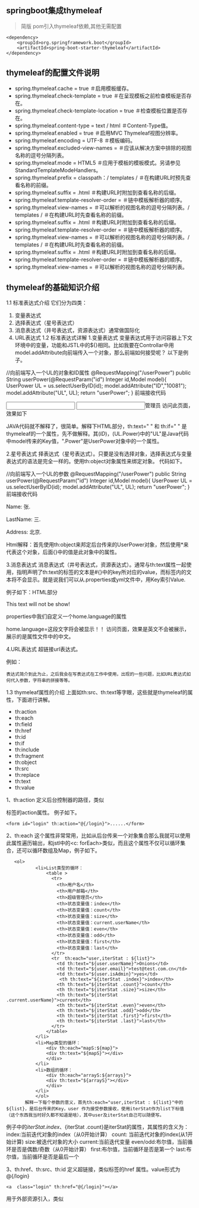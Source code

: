 ## springboot集成thymeleaf
> 简版
pom引入thymeleaf依赖,其他无需配置

    <dependency>
        <groupId>org.springframework.boot</groupId>
        <artifactId>spring-boot-starter-thymeleaf</artifactId>
    </dependency>

## thymeleaf的配置文件说明
* spring.thymeleaf.cache = true ＃启用模板缓存。
* spring.thymeleaf.check-template = true ＃在呈现模板之前检查模板是否存在。
* spring.thymeleaf.check-template-location = true ＃检查模板位置是否存在。
* spring.thymeleaf.content-type = text / html ＃Content-Type值。
* spring.thymeleaf.enabled = true ＃启用MVC Thymeleaf视图分辨率。
* spring.thymeleaf.encoding = UTF-8 ＃模板编码。
* spring.thymeleaf.excluded-view-names = ＃应该从解决方案中排除的视图名称的逗号分隔列表。
* spring.thymeleaf.mode = HTML5 ＃应用于模板的模板模式。另请参见StandardTemplateModeHandlers。
* spring.thymeleaf.prefix = classpath：/ templates / ＃在构建URL时预先查看名称的前缀。
* spring.thymeleaf.suffix = .html ＃构建URL时附加到查看名称的后缀。
* spring.thymeleaf.template-resolver-order = ＃链中模板解析器的顺序。
* spring.thymeleaf.view-names = ＃可以解析的视图名称的逗号分隔列表。/ templates / ＃在构建URL时先查看名称的前缀。
* spring.thymeleaf.suffix = .html ＃构建URL时附加到查看名称的后缀。
* spring.thymeleaf.template-resolver-order = ＃链中模板解析器的顺序。
* spring.thymeleaf.view-names = ＃可以解析的视图名称的逗号分隔列表。/ templates / ＃在构建URL时先查看名称的前缀。
* spring.thymeleaf.suffix = .html ＃构建URL时附加到查看名称的后缀。
* spring.thymeleaf.template-resolver-order = ＃链中模板解析器的顺序。
* spring.thymeleaf.view-names = ＃可以解析的视图名称的逗号分隔列表。

## thymeleaf的基础知识介绍
1.1  标准表达式介绍
   它们分为四类：
   
   1. 变量表达式
   2. 选择表达式（星号表达式）
   3. 消息表达式（井号表达式，资源表达式）通常做国际化
   4. URL表达式
1.2  标准表达式详解
   1.变量表达式
     变量表达式用于访问容器上下文环境中的变量，功能和JSTL中的${}相同。比如我要在Controllar中用model.addAttribute向前端传入一个对象，那么前端如何接受呢？ 以下是例子。
   
   //向前端写入一个UL的对象和ID属性
   @RequestMapping("/userPower")
   public String userPower(@RequestParam("id") Integer id,Model model){
   	UserPower UL = us.selectUserByID(id);
       model.addAttribute("ID","10081");
   	model.addAttribute("UL", UL);
   	return "userPower";
   	}
    前端接收代码
   
   <input th:text="${ID}" ></input >
   <input th:if="${UL.Power} == 1" >管理员</input >
     访问此页面，效果如下
   
   JAVA代码就不解释了，很简单。解释下HTML部分，th:text=" " 和 th:if=" " 是thymeleaf的一个属性，先不做解释。其$(ID)，$(UL.Power)中的"UL"是Java代码中model传来的Key值，".Power"是UserPower对象中的一个属性。
   
   2.星号表达式
     择表达式（星号表达式）。只要是没有选择对象，选择表达式与变量表达式的语法是完全一样的。使用th:object对象属性来绑定对象。 代码如下。
   
   //向前端写入一个UL的参数
   @RequestMapping("/userPower")
   public String userPower(@RequestParam("id") Integer id,Model model){
   	UserPower UL = us.selectUserByID(id);
   	model.addAttribute("UL", UL);
   	return "userPower";
   	}
              前端接收代码
   
   <div th:object=" ${UL}" >
   
   <p>Name: <span th: text=" *{Name}" >张</span>. </p>
   
   <p>LastName: <span th: text=" *{lastName}" >三</span>. </p>
   
   <p>Address: <span th: text=" *{addr}" >北京</span>. </p>
   
   </div>
             Html解释：首先使用th:object来邦定后台传来的UserPower对象，然后使用*来代表这个对象，后面{}中的值是此对象中的属性。
   
  3.消息表达式
    消息表达式（井号表达式，资源表达式）。通常与th:text属性一起使用，指明声明了th:text的标签的文本是#{}中的key所对应的value，而标签内的文本将不会显示。就是说我们可以从.properties或yml文件中，用Key索引Value.
   
   例子如下：HTML部分
   
   <p th:text="#{home.language}" >This text will not be show! </p>
   properties中我们自定义一个home.language的属性
   
   home.language=这段文字将会被显示！！
   访问页面，效果是英文不会被展示，展示的是属性文件中的中文。
   
  4.URL表达式
    超链接url表达式。
   
   例如：
   
   <script th:src="@{/static/js/jquery-2.4.min.js}"></script>
    表达式简介到此为止，之后我会在写表达式在工作中使用，出现的一些问题，比如URL表达式如何代入参数，字符串的拼接等等。
   
1.3  thymeleaf属性的介绍
     上面如th:src、th:text等字眼，这些就是thymeleaf的属性，下面进行讲解。
   
   * th:action
   * th:each
   * th:field
   * th:href
   * th:id
   * th:if
   * th:include
   * th:fragment
   * th:object
   * th:src
   * th:replace
   * th:text
   * th:value
   
   1、th:action
      定义后台控制器的路径，类似<form>标签的action属性。 例子如下。
   
    <form id="login" th:action="@{/login}">......</form>
   2、th:each
      这个属性非常常用，比如从后台传来一个对象集合那么我就可以使用此属性遍历输出，和jstl中的<c: forEach>类似，而且这个属性不仅可以循环集合，还可以循环数组及Map，例子如下。
   
       <ol>  
               <li>List类型的循环：  
                   <table >  
                     <tr>  
                       <th>用户名</th>  
                       <th>用户邮箱</th>  
                       <th>超级管理员</th>  
                       <th>状态变量值：index</th>  
                       <th>状态变量值：count</th>  
                       <th>状态变量值：size</th>  
                       <th>状态变量值：current.userName</th>  
                       <th>状态变量值：even</th>  
                       <th>状态变量值：odd</th>  
                       <th>状态变量值：first</th>  
                       <th>状态变量值：last</th>  
                     </tr>  
                     <tr  th:each="user,iterStat : ${list}">  
                       <td th:text="${user.userName}">Onions</td>  
                       <td th:text="${user.email}">test@test.com.cn</td>  
                       <td th:text="${user.isAdmin}">yes</td>  
                        <th th:text="${iterStat .index}">index</th>  
                       <th th:text="${iterStat .count}">count</th>  
                       <th th:text="${iterStat .size}">size</th>  
                       <th th:text="${iterStat .current.userName}">current</th>  
                       <th th:text="${iterStat .even}">even</th>  
                       <th th:text="${iterStat .odd}">odd</th>  
                       <th th:text="${iterStat .first}">first</th>  
                       <th th:text="${iterStat .last}">last</th>  
                     </tr>  
                   </table>  
               </li>  
               <li>Map类型的循环：  
                   <div th:each="mapS:${map}">  
                   <div th:text="${mapS}"></div>  
                   </div>  
               </li>  
               <li>数组的循环：  
                   <div th:each="arrayS:${arrays}">  
                   <div th:text="${arrayS}"></div>  
                   </div>  
               </li>  
               </ol>  
           解释一下每个参数的意义，首先th:each="user,iterStat : ${list}"中的 ${list}，是后台传来的Key，user 作为接受参数接收，使用iterStat作为list下标值 （这个东西我当时好久都不知道是啥），其中user及iterStat自己可以随便写。
   
   例子中的${iterStat .index}、${iterStat .count}是iterStat的属性，其属性的含义为：
       index:当前迭代对象的index（从0开始计算）
       count: 当前迭代对象的index(从1开始计算)
       size:被迭代对象的大小
       current:当前迭代变量
       even/odd:布尔值，当前循环是否是偶数/奇数（从0开始计算）
       first:布尔值，当前循环是否是第一个
       last:布尔值，当前循环是否是最后一个
   
   3、th:href、th:src、th:id
      定义超链接，类似<a>标签的href 属性。value形式为@{/login}
   
    <a  class="login" th:href="@{/login}"></a>
    
   用于外部资源引入，类似<script>标签的src属性，常与@{}表达式结合使用。
   
    <script th:src="@{/static/js/jquery-2.4.min.js}"></script>
   类似html标签中的id属性。
   
    <div class="user" th:id = "(${index})"></div>
   4、th:if
      这个属性使用也非常频繁，比如后台传来一个key，判断value的值，1为男，2为女。
   
       <span th:if="${Sex} == 1" >
                 <input type="redio" name="se"  th:value="男" />
       </span>
       <span th:if="${Sex} == 2">
                 <input type="redio" name="se"  th:value="女"  />
       </span>
   5、th:value
      类似html中的value属性，能对某元素的value属性进行赋值。
   
    <input type="hidden" id="StartNo" name="StartNo" th:value="${StartNo}">
   6、th:text
      用于文本的显示
   
    <input type="text" id="RealName" name="ReaName" th:text="${RealName}">
   7、th:attr
    用于给HTML中某元素的某属性赋值。比如例子5还可以写成如下形式.
   
    <input type="hidden" id="StartNo" name="StartNo" th:attr="value=${StartNo}" >
    
   7、th:field
      常用于表单字段绑定。通常与th:object一起使用。 属性绑定、集合绑定。
     <form id="login-form" th:action="@{/login}" th:object="${loginBean}">...
     
     <input type="text" value="" th:field="*{username}"></input>
     <input type="text" value="" th:field="*{user[0].username}"></input>
     </form>
     
## thymeleaf 基本表达式
   1、 ${}
   变量表达式（美元表达式，哈哈），用于访问容器上下文环境中的变量，功能同jstl中${}。
   例如：
   
       protected void doPost(HttpServletRequest req, HttpServletResponse resp) 
       throws ServletException, IOException {
       ...
       //Create Servlet context
       WebContext ctx = new WebContext(req, resp, this.getServletContext(), req.getLocale());
       ctx.setVariable("helloword","hello thymeleaf,wellcome!");
       //Executing template engine
       templateEngine.process("home", ctx, resp.getWriter());
       }
   
   模板页面访问变量
   <p><span th:text="${helloword}"></span></p>
    
   2、 *{}
   选择表达式（星号表达式）。选择表达式与变量表达式有一个重要的区别：选择表达式计算的是选定的对象，而不是整个环境变量映射。也就是：只要是没有选择的对象，选择表达式与变量表达式的语法是完全一样的。那什么是选择的对象呢？是一个：th:object对象属性绑定的对象。
   例如：
   
       <div th: obj ect=" ${session. user}" >
       <p>Name: <span th: text=" *{firstName}" >Sebastian</span>. </p>
       <p>Surname: <span th: text=" *{lastName}" >Pepper</span>. </p>
       <p>Nationality: <span th: text=" *{nationality}" >Saturn</span>. </p>
       </div>
   
   上例中，选择表达式选择的是th:object对象属性绑定的session. user对象中的属性。
    
   3、#{}
   消息表达式（井号表达式，资源表达式）。通常与th:text属性一起使用，指明声明了th:text的标签的文本是#{}中的key所对应的value，而标签内的文本将不会显示。
   
    <p th: text=" #{home. welcome}" >This text will not be show! </p>
   配置文件home.properties中添加
   
    home.welcome：home.welcome=this messages is from home.properties!
   消息表达式通常用于显示页面静态文本，将静态文本维护在properties文件中也方面维护，做国际化等。
    
   4、@{}
   超链接url表达式。
   例如：
   
    <script th:src="@{/resources/js/jquery/jquery.json-2.4.min.js}"
    
   5、#maps
   工具对象表达式。常用于日期、集合、数组对象的访问。这些工具对象就像是java对象，可以访问对应java对象的方法来进行各种操作。
   例如：
   
       <div th:if="${#maps.size(stuReqBean.students[__${rowStat.index}__].score) != 0}">
       <label>${score.key}:</label><input type="text" th:value="${score.value}"></input>
       </div>
       <div th:if="${#maps.isEmpty(stuReqBean.students[__${rowStat.index}__].score)}">
       ...do something...
       </div>
   
    
   其他工具对象表达式还有：
   
   * dates
   * calendars
   * numbers 
   * strings
   * objects
   * bools
   * arrays
   * lists
   * sets
